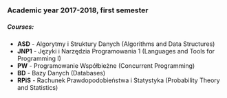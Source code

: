 ### Academic year 2017-2018, first semester

##### Courses:
- **ASD** - Algorytmy i Struktury Danych (Algorithms and Data Structures)  
- **JNP1** - Języki i Narzędzia Programowania 1 (Languages and Tools for Programming I)  
- **PW** - Programowanie Współbieżne (Concurrent Programming)  
- **BD** - Bazy Danych (Databases)  
- **RPiS** - Rachunek Prawdopodobieństwa i Statystyka (Probability Theory and Statistics)  
